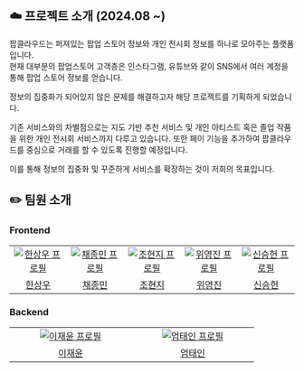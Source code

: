 ## ☁️️ 프로젝트 소개 (2024.08 ~)

팝클라우드는 퍼져있는 팝업 스토어 정보와 개인 전시회 정보를 하나로 모아주는 플랫폼입니다.<br>
현재 대부분의 팝업스토어 고객층은 인스타그램, 유튜브와 같이 SNS에서 여러 계정을 통해 팝업 스토어 정보를 얻습니다.

정보의 집중화가 되어있지 않은 문제를 해결하고자 해당 프로젝트를 기획하게 되었습니다.

기존 서비스와의 차별점으로는 지도 기반 추천 서비스 및 개인 아티스트 혹은 졸업 작품을 위한 개인 전시회 서비스까지 다루고 있습니다.
또한 페이 기능을 추가하여 팝클라우드를 중심으로 거래를 할 수 있도록 진행할 예정입니다.

이를 통해 정보의 집중화 및 꾸준하게 서비스를 확장하는 것이 저희의 목표입니다.

## ✏️ 팀원 소개

### Frontend

<table>
  <tr>
    <td align="center" width="200px">
      <a href="https://github.com/Han-wo" target="_blank">
        <img src="https://avatars.githubusercontent.com/Han-wo" alt="한상우 프로필" />
      </a>
    </td>
    <td align="center" width="200px">
      <a href="https://github.com/JayChae" target="_blank">
        <img src="https://avatars.githubusercontent.com/JayChae" alt="채종민 프로필" />
      </a>
    </td>
    <td align="center" width="200px">
      <a href="https://github.com/cindycho0423" target="_blank">
        <img src="https://avatars.githubusercontent.com/cindycho0423" alt="조현지 프로필" />
      </a>
    </td>
    <td align="center" width="200px">
      <a href="https://github.com/weeeeey" target="_blank">
        <img src="https://avatars.githubusercontent.com/weeeeey" alt="위영진 프로필" />
      </a>
    </td>
    <td align="center" width="200px">
      <a href="https://github.com/AdamSeungheonShin" target="_blank">
        <img src="https://avatars.githubusercontent.com/AdamSeungheonShin" alt="신승헌 프로필" />
      </a>
    </td>
  </tr>

  <tr>
    <td align="center">
      <a href="https://github.com/Han-wo" target="_blank">
        한상우
      </a>
    </td>
    <td align="center">
      <a href="https://github.com/JayChae" target="_blank">
        채종민
      </a>
    </td>
    <td align="center">
      <a href="https://github.com/cindycho0423" target="_blank">
        조현지
      </a>
    </td>
    <td align="center">
      <a href="https://github.com/weeeeey" target="_blank">
        위영진
      </a>
    </td>
    <td align="center">
      <a href="https://github.com/AdamSeungheonShin" target="_blank">
        신승헌
      </a>
    </td>
  </tr>
</table>

### Backend

<table>
  <tr>
    <td align="center" width="200px">
      <a href="https://github.com/sosow0212" target="_blank">
        <img src="https://avatars.githubusercontent.com/sosow0212" alt="이재윤 프로필" />
      </a>
    </td>
    <td align="center" width="200px">
      <a href="https://github.com/eom-tae-in" target="_blank">
        <img src="https://avatars.githubusercontent.com/eom-tae-in" alt="엄태인 프로필" />
      </a>
    </td>
  </tr>
  <tr>
    <td align="center">
      <a href="https://github.com/sosow0212" target="_blank">
        이재윤
      </a>
    </td>
    <td align="center">
      <a href="https://github.com/eom-tae-in" target="_blank">
        엄태인
      </a>
    </td>
  </tr>
</table>
